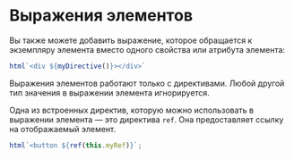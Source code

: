 # Выражения элементов

Вы также можете добавить выражение, которое обращается к экземпляру элемента вместо одного свойства или атрибута элемента:

```js
html`<div ${myDirective()}></div>`
```

Выражения элементов работают только с директивами. Любой другой тип значения в выражении элемента игнорируется.

Одна из встроенных директив, которую можно использовать в выражении элемента — это директива `ref`. Она предоставляет ссылку на отображаемый элемент.

```js
html`<button ${ref(this.myRef)}`;
```
